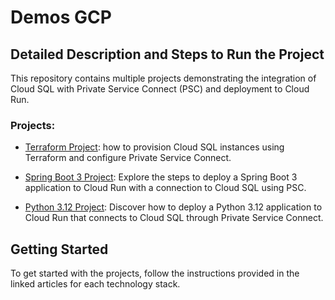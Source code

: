 # Demos GCP

## Detailed Description and Steps to Run the Project

This repository contains multiple projects demonstrating the integration of Cloud SQL with Private Service Connect (PSC) and deployment to Cloud Run.

### Projects:

- [Terraform Project](https://www.linkedin.com/pulse/provisioning-cloud-sql-private-service-connect-using-xiloj-herrera-fj1ee/): how to provision Cloud SQL instances using Terraform and configure Private Service Connect.
  
- [Spring Boot 3 Project](https://www.linkedin.com/pulse/deploying-spring-boot-3-cloud-run-sql-private-service-xiloj-herrera-ejmce/): Explore the steps to deploy a Spring Boot 3 application to Cloud Run with a connection to Cloud SQL using PSC.
  
- [Python 3.12 Project](https://www.linkedin.com/pulse/deploying-python-312-cloud-run-sql-private-service-xiloj-herrera-98qse/): Discover how to deploy a Python 3.12 application to Cloud Run that connects to Cloud SQL through Private Service Connect.

## Getting Started

To get started with the projects, follow the instructions provided in the linked articles for each technology stack.
